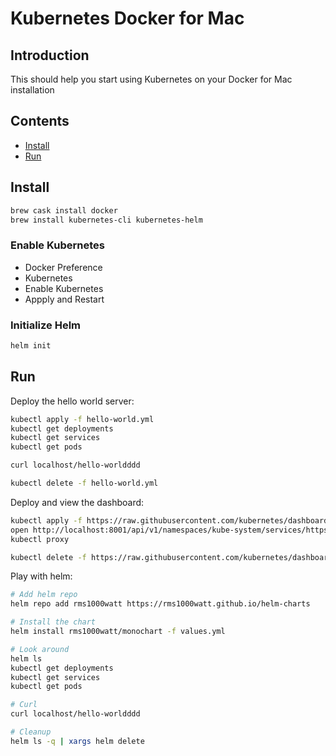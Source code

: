# Kubernetes Docker for Mac

## Introduction

This should help you start using Kubernetes on your Docker for Mac installation

## Contents

- [Install](#install)
- [Run](#run)

## Install

```bash
brew cask install docker
brew install kubernetes-cli kubernetes-helm
```

### Enable Kubernetes

- Docker Preference
- Kubernetes
- Enable Kubernetes
- Appply and Restart

### Initialize Helm

```bash
helm init
```

## Run

Deploy the hello world server:

```bash
kubectl apply -f hello-world.yml
kubectl get deployments
kubectl get services
kubectl get pods

curl localhost/hello-worldddd

kubectl delete -f hello-world.yml
```

Deploy and view the dashboard:

```bash
kubectl apply -f https://raw.githubusercontent.com/kubernetes/dashboard/master/src/deploy/recommended/kubernetes-dashboard.yaml
open http://localhost:8001/api/v1/namespaces/kube-system/services/https:kubernetes-dashboard:/proxy/
kubectl proxy

kubectl delete -f https://raw.githubusercontent.com/kubernetes/dashboard/master/src/deploy/recommended/kubernetes-dashboard.yaml
```

Play with helm:

```bash
# Add helm repo
helm repo add rms1000watt https://rms1000watt.github.io/helm-charts

# Install the chart
helm install rms1000watt/monochart -f values.yml

# Look around
helm ls
kubectl get deployments
kubectl get services
kubectl get pods

# Curl
curl localhost/hello-worldddd

# Cleanup
helm ls -q | xargs helm delete
```
